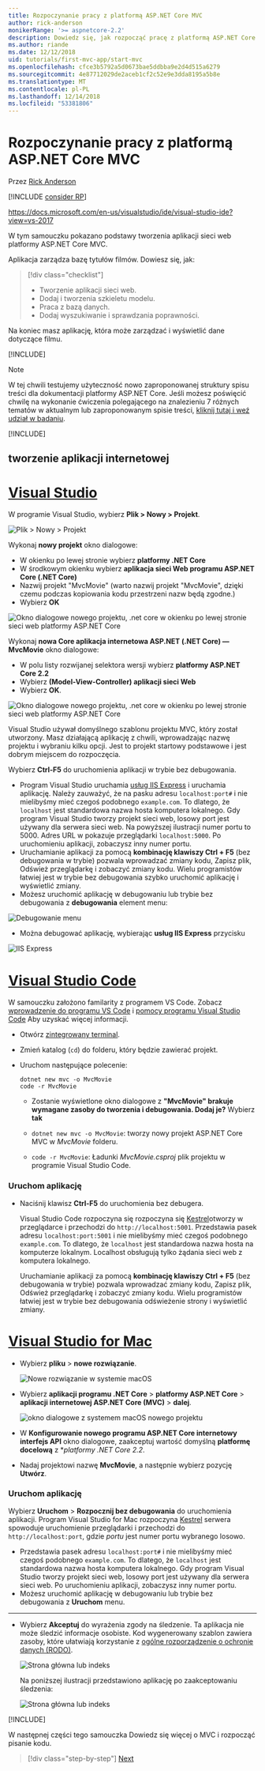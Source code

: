 ```yaml
---
title: Rozpoczynanie pracy z platformą ASP.NET Core MVC
author: rick-anderson
monikerRange: '>= aspnetcore-2.2'
description: Dowiedz się, jak rozpocząć pracę z platformą ASP.NET Core MVC.
ms.author: riande
ms.date: 12/12/2018
uid: tutorials/first-mvc-app/start-mvc
ms.openlocfilehash: cfce3b5792a5d0673bae5ddbba9e2d4d515a6279
ms.sourcegitcommit: 4e87712029de2aceb1cf2c52e9e3dda8195a5b8e
ms.translationtype: MT
ms.contentlocale: pl-PL
ms.lasthandoff: 12/14/2018
ms.locfileid: "53381806"
---
```

# <a name="get-started-with-aspnet-core-mvc"></a>Rozpoczynanie pracy z platformą ASP.NET Core MVC

Przez [Rick Anderson](https://twitter.com/RickAndMSFT)

[!INCLUDE [consider RP](~/includes/razor.md)]

https://docs.microsoft.com/en-us/visualstudio/ide/visual-studio-ide?view=vs-2017

W tym samouczku pokazano podstawy tworzenia aplikacji sieci web platformy ASP.NET Core MVC.

Aplikacja zarządza bazę tytułów filmów. Dowiesz się, jak:

> [!div class="checklist"]
> * Tworzenie aplikacji sieci web.
> * Dodaj i tworzenia szkieletu modelu.
> * Praca z bazą danych.
> * Dodaj wyszukiwanie i sprawdzania poprawności.

Na koniec masz aplikację, która może zarządzać i wyświetlić dane dotyczące filmu.

[!INCLUDE[](~/includes/mvc-intro/download.md)]

> [!NOTE]
> W tej chwili testujemy użyteczność nowo zaproponowanej struktury spisu treści dla dokumentacji platformy ASP.NET Core.  Jeśli możesz poświęcić chwilę na wykonanie ćwiczenia polegającego na znalezieniu 7 różnych tematów w aktualnym lub zaproponowanym spisie treści, [kliknij tutaj i weź udział w badaniu](https://dpk4xbh5.optimalworkshop.com/treejack/aa11wn82).

[!INCLUDE[](~/includes/net-core-prereqs-all-2.2.md)]

## <a name="create-a-web-app"></a>tworzenie aplikacji internetowej

<!-- VS -------------------------->
# <a name="visual-studiotabvisual-studio"></a>[Visual Studio](#tab/visual-studio)

W programie Visual Studio, wybierz **Plik > Nowy > Projekt**.

![Plik > Nowy > Projekt](start-mvc/_static/alt_new_project.png)

Wykonaj **nowy projekt** okno dialogowe:

* W okienku po lewej stronie wybierz **platformy .NET Core**
* W środkowym okienku wybierz **aplikacja sieci Web programu ASP.NET Core (.NET Core)**
* Nazwij projekt "MvcMovie" (warto nazwij projekt "MvcMovie", dzięki czemu podczas kopiowania kodu przestrzeni nazw będą zgodne.)
* Wybierz **OK**

![Okno dialogowe nowego projektu, .net core w okienku po lewej stronie sieci web platformy ASP.NET Core ](start-mvc/_static/new_project2-21.png)

Wykonaj **nowa Core aplikacja internetowa ASP.NET (.NET Core) — MvcMovie** okno dialogowe:

* W polu listy rozwijanej selektora wersji wybierz **platformy ASP.NET Core 2.2**
* Wybierz **(Model-View-Controller) aplikacji sieci Web**
* Wybierz **OK**.

![Okno dialogowe nowego projektu, .net core w okienku po lewej stronie sieci web platformy ASP.NET Core ](start-mvc/_static/new_project22-21.png)

Visual Studio używał domyślnego szablonu projektu MVC, który został utworzony. Masz działającą aplikację z chwili, wprowadzając nazwę projektu i wybraniu kilku opcji. Jest to projekt startowy podstawowe i jest dobrym miejscem do rozpoczęcia.

Wybierz **Ctrl-F5** do uruchomienia aplikacji w trybie bez debugowania.

* Program Visual Studio uruchamia [usług IIS Express](/iis/extensions/introduction-to-iis-express/iis-express-overview) i uruchamia aplikację. Należy zauważyć, że na pasku adresu `localhost:port#` i nie mielibyśmy mieć czegoś podobnego `example.com`. To dlatego, że `localhost` jest standardowa nazwa hosta komputera lokalnego. Gdy program Visual Studio tworzy projekt sieci web, losowy port jest używany dla serwera sieci web. Na powyższej ilustracji numer portu to 5000. Adres URL w pokazuje przeglądarki `localhost:5000`. Po uruchomieniu aplikacji, zobaczysz inny numer portu.
* Uruchamianie aplikacji za pomocą **kombinację klawiszy Ctrl + F5** (bez debugowania w trybie) pozwala wprowadzać zmiany kodu, Zapisz plik, Odśwież przeglądarkę i zobaczyć zmiany kodu. Wielu programistów łatwiej jest w trybie bez debugowania szybko uruchomić aplikację i wyświetlić zmiany.
* Możesz uruchomić aplikację w debugowaniu lub trybie bez debugowania z **debugowania** element menu:

![Debugowanie menu](start-mvc/_static/debug_menu.png)

* Można debugować aplikację, wybierając **usług IIS Express** przycisku

![IIS Express](start-mvc/_static/iis_express.png)

<!-- Code -------------------------->
# <a name="visual-studio-codetabvisual-studio-code"></a>[Visual Studio Code](#tab/visual-studio-code)

W samouczku założono familarity z programem VS Code. Zobacz [wprowadzenie do programu VS Code](https://code.visualstudio.com/docs) i [pomocy programu Visual Studio Code](#visual-studio-code-help) Aby uzyskać więcej informacji.

* Otwórz [zintegrowany terminal](https://code.visualstudio.com/docs/editor/integrated-terminal).
* Zmień katalog (`cd`) do folderu, który będzie zawierać projekt.
* Uruchom następujące polecenie:

   ```console
   dotnet new mvc -o MvcMovie
   code -r MvcMovie
   ```

  * Zostanie wyświetlone okno dialogowe z **"MvcMovie" brakuje wymagane zasoby do tworzenia i debugowania. Dodaj je?**  Wybierz **tak**

  * `dotnet new mvc -o MvcMovie`: tworzy nowy projekt ASP.NET Core MVC w *MvcMovie* folderu.
  * `code -r MvcMovie`: Ładunki *MvcMovie.csproj* plik projektu w programie Visual Studio Code.

### <a name="launch-the-app"></a>Uruchom aplikację

* Naciśnij klawisz **Ctrl-F5** do uruchomienia bez debugera.

  Visual Studio Code rozpoczyna się rozpoczyna się [Kestrel](xref:fundamentals/servers/kestrel)otworzy w przeglądarce i przechodzi do `http://localhost:5001`. Przedstawia pasek adresu `localhost:port:5001` i nie mielibyśmy mieć czegoś podobnego `example.com`. To dlatego, że `localhost` jest standardowa nazwa hosta na komputerze lokalnym. Localhost obsługują tylko żądania sieci web z komputera lokalnego.

  Uruchamianie aplikacji za pomocą **kombinację klawiszy Ctrl + F5** (bez debugowania w trybie) pozwala wprowadzać zmiany kodu, Zapisz plik, Odśwież przeglądarkę i zobaczyć zmiany kodu. Wielu programistów łatwiej jest w trybie bez debugowania odświeżenie strony i wyświetlić zmiany.

<!-- Mac -------------------------->
# <a name="visual-studio-for-mactabvisual-studio-mac"></a>[Visual Studio for Mac](#tab/visual-studio-mac)

* Wybierz **pliku** > **nowe rozwiązanie**.

  ![Nowe rozwiązanie w systemie macOS](~/tutorials/first-web-api-mac/_static/sln.png)

* Wybierz **aplikacji programu .NET Core** > **platformy ASP.NET Core** > **aplikacji internetowej ASP.NET Core (MVC)** > **dalej**.

  ![okno dialogowe z systemem macOS nowego projektu](~/tutorials/first-mvc-app-mac/start-mvc/1.png)

* W **Konfigurowanie nowego programu ASP.NET Core internetowy interfejs API** okno dialogowe, zaakceptuj wartość domyślną **platformę docelową** z **platformy .NET Core 2.2*.

* Nadaj projektowi nazwę **MvcMovie**, a następnie wybierz pozycję **Utwórz**.

### <a name="launch-the-app"></a>Uruchom aplikację

Wybierz **Uruchom** > **Rozpocznij bez debugowania** do uruchomienia aplikacji. Program Visual Studio for Mac rozpoczyna [Kestrel](xref:fundamentals/servers/index#kestrel) serwera spowoduje uruchomienie przeglądarki i przechodzi do `http://localhost:port`, gdzie *portu* jest numer portu wybranego losowo.

* Przedstawia pasek adresu `localhost:port#` i nie mielibyśmy mieć czegoś podobnego `example.com`. To dlatego, że `localhost` jest standardowa nazwa hosta komputera lokalnego. Gdy program Visual Studio tworzy projekt sieci web, losowy port jest używany dla serwera sieci web. Po uruchomieniu aplikacji, zobaczysz inny numer portu.
* Możesz uruchomić aplikację w debugowaniu lub trybie bez debugowania z **Uruchom** menu.

---  
<!-- End of VS tabs -->

* Wybierz **Akceptuj** do wyrażenia zgody na śledzenie. Ta aplikacja nie może śledzić informacje osobiste. Kod wygenerowany szablon zawiera zasoby, które ułatwiają korzystanie z [ogólne rozporządzenie o ochronie danych (RODO)](xref:security/gdpr).

  ![Strona główna lub indeks](start-mvc/_static/privacy.png)

  Na poniższej ilustracji przedstawiono aplikację po zaakceptowaniu śledzenia:

  ![Strona główna lub indeks](start-mvc/_static/home2.2.png)

[!INCLUDE[](~/includes/vs-vsc-vsmac-help.md)]

W następnej części tego samouczka Dowiedz się więcej o MVC i rozpocząć pisanie kodu.

> [!div class="step-by-step"]
> [Next](adding-controller.md)  
